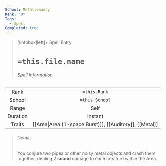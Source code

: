 ```yaml
---
School: Metallomancy
Rank: "0"
Tags:
  - Spell
Completed: true
---
```

> [!infobox|left]+ Spell Entry
> # `=this.file.name`
> ###### Spell Information
|        |                |
|:------:|:--------------:|
|  Rank  |  `=this.Rank`  |
| School | `=this.School` |
| Range  |      Self          |
|  Duration     |    Instant            |
| Traits |     [[Area\|Area (1-space Burst)]], [[Auditory]], [[Metal]]           |
> ###### *Details*
> You conjure two pipes or other noisy metal objects and crash them together, dealing 2 **sound** damage to each creature within the Area.

